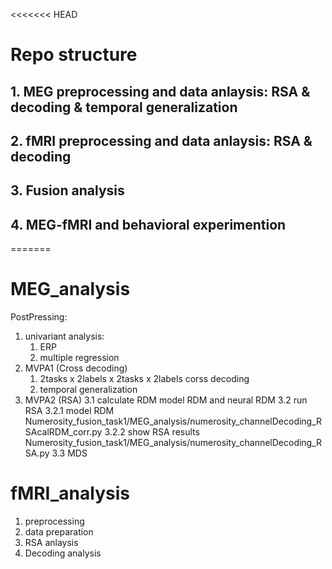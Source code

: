 <<<<<<< HEAD
# Repo structure
 ## 1. MEG preprocessing and data anlaysis: RSA & decoding & temporal generalization
 ## 2. fMRI preprocessing and data anlaysis: RSA & decoding
 ## 3. Fusion analysis
 ## 4. MEG-fMRI and behavioral experimention
=======
# MEG_analysis
PostPressing:
1. univariant analysis:
    1. ERP 
    2. multiple regression
2. MVPA1 (Cross decoding)
    1. 2tasks x 2labels x 2tasks x 2labels corss decoding
    2. temporal generalization
3. MVPA2 (RSA)
    3.1 calculate RDM
        model RDM and neural RDM
    3.2 run RSA
        3.2.1 model RDM
            Numerosity_fusion_task1/MEG_analysis/numerosity_channelDecoding_RSAcalRDM_corr.py
        3.2.2 show RSA results 
            Numerosity_fusion_task1/MEG_analysis/numerosity_channelDecoding_RSA.py
    3.3 MDS
# fMRI_analysis
1. preprocessing
2. data preparation
3. RSA anlaysis
4. Decoding analysis
